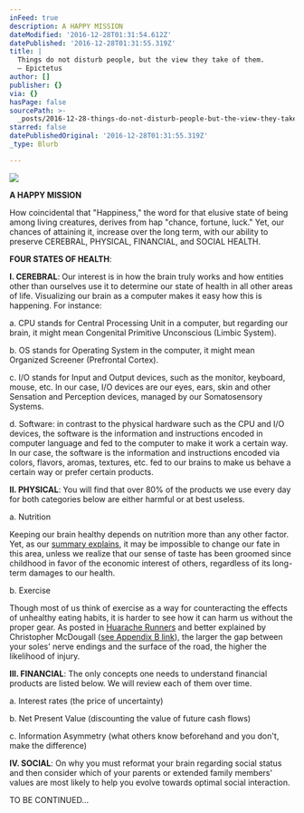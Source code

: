 ```yaml
---
inFeed: true
description: A HAPPY MISSION
dateModified: '2016-12-28T01:31:54.612Z'
datePublished: '2016-12-28T01:31:55.319Z'
title: |
  Things do not disturb people, but the view they take of them. 
  ― Epictetus
author: []
publisher: {}
via: {}
hasPage: false
sourcePath: >-
  _posts/2016-12-28-things-do-not-disturb-people-but-the-view-they-take-of-them.md
starred: false
datePublishedOriginal: '2016-12-28T01:31:55.319Z'
_type: Blurb

---
```

![](https://the-grid-user-content.s3-us-west-2.amazonaws.com/c98baf19-1912-42a8-980b-c6f9b3fbf72a.jpg)

**A HAPPY MISSION**

How coincidental that "Happiness," the word for that elusive state of being among living creatures, derives from hap "chance, fortune, luck." Yet, our chances of attaining it, increase over the long term, with our ability to preserve CEREBRAL, PHYSICAL, FINANCIAL, and SOCIAL HEALTH.

**FOUR STATES OF HEALTH**:

**I. CEREBRAL**: Our interest is in how the brain truly works and how entities other than ourselves use it to determine our state of health in all other areas of life. Visualizing our brain as a computer makes it easy how this is happening. For instance:

a. CPU stands for Central Processing Unit in a computer, but regarding our brain, it might mean Congenital Primitive Unconscious (Limbic System).

b. OS stands for Operating System in the computer, it might mean Organized Screener (Prefrontal Cortex).

c. I/O stands for Input and Output devices, such as the monitor, keyboard, mouse, etc. In our case, I/O devices are our eyes, ears, skin and other Sensation and Perception devices, managed by our Somatosensory Systems.

d. Software: in contrast to the physical hardware such as the CPU and I/O devices, the software is the information and instructions encoded in computer language and fed to the computer to make it work a certain way. In our case, the software is the information and instructions encoded via colors, flavors, aromas, textures, etc. fed to our brains to make us behave a certain way or prefer certain products.

**II. PHYSICAL**: You will find that over 80% of the products we use every day for both categories below are either harmful or at best useless.

a. Nutrition

Keeping our brain healthy depends on nutrition more than any other factor. Yet, as our [summary explains][0], it may be impossible to change our fate in this area, unless we realize that our sense of taste has been groomed since childhood in favor of the economic interest of others, regardless of its long-term damages to our health.

b. Exercise

Though most of us think of exercise as a way for counteracting the effects of unhealthy eating habits, it is harder to see how it can harm us without the proper gear. As posted in [Huarache Runners][1] and better explained by Christopher McDougall ([see Appendix B link][0]), the larger the gap between your soles' nerve endings and the surface of the road, the higher the likelihood of injury.

**III. FINANCIAL**: The only concepts one needs to understand financial products are listed below. We will review each of them over time.

a. Interest rates (the price of uncertainty)

b. Net Present Value (discounting the value of future cash flows)

c. Information Asymmetry (what others know beforehand and you don't, make the difference)

**IV. SOCIAL**: On why you must reformat your brain regarding social status and then consider which of your parents or extended family members' values are most likely to help you evolve towards optimal social interaction.

TO BE CONTINUED...

[0]: http://www.infoasy.com/2016/07/hack-matrix_29.html
[1]: https://www.strava.com/clubs/huarache-runners